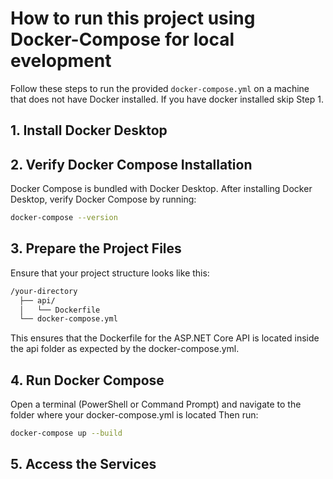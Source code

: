 # How to run this project using Docker-Compose for local evelopment

Follow these steps to run the provided `docker-compose.yml` on a machine that does not have Docker installed. If you have docker installed skip Step 1.

## 1. Install Docker Desktop

## 2. Verify Docker Compose Installation
Docker Compose is bundled with Docker Desktop. After installing Docker Desktop, verify Docker Compose by running:
```bash
docker-compose --version
```

## 3. Prepare the Project Files
Ensure that your project structure looks like this:
```bash
/your-directory
  ├── api/
  │   └── Dockerfile
  └── docker-compose.yml
  ```
This ensures that the Dockerfile for the ASP.NET Core API is located inside the api folder as expected by the docker-compose.yml.

## 4. Run Docker Compose

Open a terminal (PowerShell or Command Prompt) and navigate to the folder where your docker-compose.yml is located
Then run:
```bash
docker-compose up --build
```

## 5. Access the Services